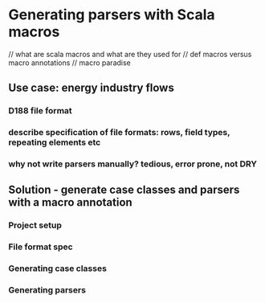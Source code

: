 # Generating parsers with Scala macros

// what are scala macros and what are they used for
// def macros versus macro annotations
// macro paradise

## Use case: energy industry flows

### D188 file format
### describe specification of file formats: rows, field types, repeating elements etc
### why not write parsers manually? tedious, error prone, not DRY

## Solution - generate case classes and parsers with a macro annotation

### Project setup
### File format spec
### Generating case classes
### Generating parsers
